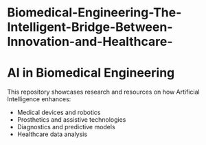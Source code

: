 # Biomedical-Engineering-The-Intelligent-Bridge-Between-Innovation-and-Healthcare-
# AI in Biomedical Engineering
This repository showcases research and resources on how Artificial Intelligence enhances:

- Medical devices and robotics
- Prosthetics and assistive technologies
- Diagnostics and predictive models
- Healthcare data analysis
